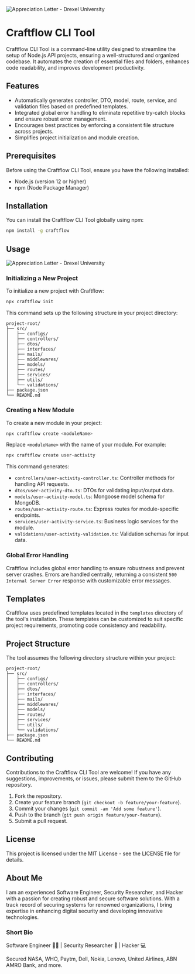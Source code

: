   <img src="https://raw.githubusercontent.com/mufazmi/craftflow/master/craftflow-mufazmi.png" style="min-width: 100%;" alt="Appreciation Letter - Drexel University">

# Craftflow CLI Tool

Craftflow CLI Tool is a command-line utility designed to streamline the setup of Node.js API projects, ensuring a well-structured and organized codebase. It automates the creation of essential files and folders, enhances code readability, and improves development productivity.

## Features

- Automatically generates controller, DTO, model, route, service, and validation files based on predefined templates.
- Integrated global error handling to eliminate repetitive try-catch blocks and ensure robust error management.
- Encourages best practices by enforcing a consistent file structure across projects.
- Simplifies project initialization and module creation.

## Prerequisites

Before using the Craftflow CLI Tool, ensure you have the following installed:

- Node.js (version 12 or higher)
- npm (Node Package Manager)

## Installation

You can install the Craftflow CLI Tool globally using npm:

```bash
npm install -g craftflow
```

## Usage

  <img src="https://raw.githubusercontent.com/mufazmi/craftflow/master/craftflow.gif" style="min-width: 100%;" alt="Appreciation Letter - Drexel University">


### Initializing a New Project

To initialize a new project with Craftflow:

```bash
npx craftflow init
```

This command sets up the following structure in your project directory:

```
project-root/
├── src/
│   ├── configs/
│   ├── controllers/
│   ├── dtos/
│   ├── interfaces/
│   ├── mails/
│   ├── middlewares/
│   ├── models/
│   ├── routes/
│   ├── services/
│   ├── utils/
│   └── validations/
├── package.json
└── README.md
```

### Creating a New Module

To create a new module in your project:

```bash
npx craftflow create <moduleName>
```

Replace `<moduleName>` with the name of your module. For example:

```bash
npx craftflow create user-activity
```

This command generates:

- `controllers/user-activity-controller.ts`: Controller methods for handling API requests.
- `dtos/user-activity-dto.ts`: DTOs for validating input/output data.
- `models/user-activity-model.ts`: Mongoose model schema for MongoDB.
- `routes/user-activity-route.ts`: Express routes for module-specific endpoints.
- `services/user-activity-service.ts`: Business logic services for the module.
- `validations/user-activity-validation.ts`: Validation schemas for input data.

### Global Error Handling

Craftflow includes global error handling to ensure robustness and prevent server crashes. Errors are handled centrally, returning a consistent `500 Internal Server Error` response with customizable error messages.

## Templates

Craftflow uses predefined templates located in the `templates` directory of the tool's installation. These templates can be customized to suit specific project requirements, promoting code consistency and readability.

## Project Structure

The tool assumes the following directory structure within your project:

```
project-root/
├── src/
│   ├── configs/
│   ├── controllers/
│   ├── dtos/
│   ├── interfaces/
│   ├── mails/
│   ├── middlewares/
│   ├── models/
│   ├── routes/
│   ├── services/
│   ├── utils/
│   └── validations/
├── package.json
└── README.md
```

## Contributing

Contributions to the Craftflow CLI Tool are welcome! If you have any suggestions, improvements, or issues, please submit them to the GitHub repository.

1. Fork the repository.
2. Create your feature branch (`git checkout -b feature/your-feature`).
3. Commit your changes (`git commit -am 'Add some feature'`).
4. Push to the branch (`git push origin feature/your-feature`).
5. Submit a pull request.

## License

This project is licensed under the MIT License - see the LICENSE file for details.

## About Me

I am an experienced Software Engineer, Security Researcher, and Hacker with a passion for creating robust and secure software solutions. With a track record of securing systems for renowned organizations, I bring expertise in enhancing digital security and developing innovative technologies.

### Short Bio

Software Engineer 👩‍💻 | Security Researcher 📖 | Hacker 💻

Secured NASA, WHO, Paytm, Dell, Nokia, Lenovo, United Airlines, ABN AMRO Bank, and more.
